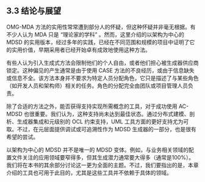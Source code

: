 ## 3.3 结论与展望
OMG-MDA 方法的实用性常常遭到部分人的怀疑，但这种怀疑并非毫无根据。有不少人认为 MDA 只是 “理论家的学科” 。然而，这里介绍的以架构为中心的 MDSD 的实用版本，经过多年的实践，已经在不同范围和规模的项目中证明了它的实用价值，早期采用者已经开始卓有成效地使用这种方法。

有些人认为引入生成式方法会限制他们的个人自由，或者他们担心被生成器供应商锁定。这种偏见的产生通常是由于使用 CASE 方法的不良经历，或由于信息缺失或信息不全。该方法本身并不要求为特定人员分配角色，它只是描述了与某些角色（如开发人员和架构师）相关的任务。角色的分配完全由团队或项目管理人员负责。

除了合适的方法之外，能否获得支持实现所需概念的工具，对于成功使用 AC-MDSD 也很重要。我们认为，这种支持尚未达到最佳状态。通过分布式建模、剖析、生成器集成和元级别的 OCL 约束支持，UML 工具方面的更好支持尤为可取。不过，在元层面提供调试或可追溯性作为 MDSD 生成器的一部分，也是很有希望的尝试。

以架构为中心的 MDSD 并不是唯一的 MDSD 变体。例如，与业务相关领域的配置文件关注的应用领域要窄得多，但其生成潜力通常要大得多（通常是100%）。我们将在本书的其余部分讨论这一更为全面的主题。不过，我们要指出的是，本章介绍的工具也可用于此目的，尤其是这些工具并不依赖于具体的领域。
